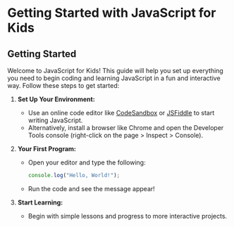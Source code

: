 # Getting Started with JavaScript for Kids

## Getting Started

Welcome to JavaScript for Kids! This guide will help you set up everything you need to begin coding and learning JavaScript in a fun and interactive way. Follow these steps to get started:

1. **Set Up Your Environment:**
    - Use an online code editor like [CodeSandbox](https://codesandbox.io) or [JSFiddle](https://jsfiddle.net) to start writing JavaScript.
    - Alternatively, install a browser like Chrome and open the Developer Tools console (right-click on the page > Inspect > Console).

2. **Your First Program:**
    - Open your editor and type the following:
      ```javascript
      console.log("Hello, World!");
      ```
    - Run the code and see the message appear!

3. **Start Learning:**
    - Begin with simple lessons and progress to more interactive projects.